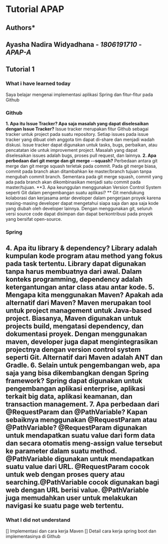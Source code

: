 # Tutorial APAP
## Authors*
**Ayasha Nadira Widyadhana** - *1806191710* - *APAP-A*
---
## Tutorial 1
### What i have learned today
Saya belajar mengenai implementasi aplikasi Spring dan fitur-fitur pada Github
### Github
**1. Apa itu Issue Tracker? Apa saja masalah yang dapat diselesaikan dengan Issue Tracker?**
Issue tracker merupakan fitur Github sebagai tracker untuk project pada suatu repository. Setiap issues pada 
issue tracker yang dibuat oleh anggota tim dapat di-share dan menjadi wadah diskusi. Issue tracker dapat 
digunakan untuk tasks, bugs, perbaikan, atau pencatatan ide untuk improvement project. Masalah yang dapat 
diselesaikan issues adalah bugs, proses pull request, dan lainnya. 
**2. Apa perbedaan dari git merge dan git merge --squash?**
Perbedaan antara git merge dan git merge squash terletak pada commit. Pada git merge biasa, commit pada 
branch akan ditambahkan ke master/branch tujuan tanpa mengubah commit branch. Sementara pada git merge 
squash, commit yang ada pada branch akan dikombinasikan menjadi satu commit pada master/tujuan.
**3. Apa keunggulan menggunakan Version Control System seperti Git dalam pengembangan suatu aplikasi? **
Git mendukung kolaborasi dan kerjasama antar developer dalam pengerjaan proyek karena masing-masing 
developer dapat mengetahui siapa saja dan apa saja kode yang diubah oleh developer lainnya. Dengan 
menggunakan git, seluruh versi source code dapat disimpan dan dapat berkontribusi pada proyek yang bersifat 
open-source.
### Spring
**4. Apa itu library & dependency?**
Library adalah kumpulan kode program atau method yang fokus pada task tertentu. Library dapat digunakan 
tanpa harus membuatnya dari awal. Dalam konteks programming, dependency adalah ketergantungan antar class 
atau antar kode. 
**5. Mengapa kita menggunakan Maven? Apakah ada alternatif dari Maven?**
Maven merupakan tool untuk project management untuk Java-based project. Biasanya, Maven digunakan untuk 
projects build, mengatasi dependency, dan dokumentasi proyek. Dengan menggunakan maven, developer juga dapat 
mengintegrasikan projectnya dengan version control system seperti Git. Alternatif dari Maven adalah ANT dan 
Gradle.
**6. Selain untuk pengembangan web, apa saja yang bisa dikembangkan dengan Spring framework?**
Spring dapat digunakan untuk pengembangan aplikasi enterprise, aplikasi terkait big data, aplikasi keamanan, 
dan transaction management. 
**7. Apa perbedaan dari @RequestParam dan @PathVariable? Kapan sebaiknya menggunakan @RequestParam atau 
@PathVariable?**
@RequestParam digunakan untuk mendapatkan suatu value dari form data dan secara otomatis meng-assign value 
tersebut ke parameter dalam suatu method. @PathVariable digunakan untuk mendapatkan suatu value dari URL. 
@RequestParam cocok untuk web dengan proses query atau searching.@PathVariable cocok digunakan bagi web 
dengan URL berisi value. @PathVariable juga memudahkan user untuk melakukan navigasi ke suatu page web 
tertentu. 
---
### What I did not understand
[] Implementasi dan cara kerja Maven
[] Detail cara kerja spring boot dan implementasinya di Github